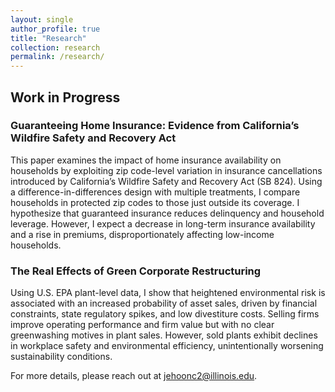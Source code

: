 ```yaml
---
layout: single
author_profile: true
title: "Research"
collection: research
permalink: /research/
---
```


## Work in Progress

### Guaranteeing Home Insurance: Evidence from California’s Wildfire Safety and Recovery Act
This paper examines the impact of home insurance availability on households by exploiting zip code-level variation in insurance cancellations introduced by California’s Wildfire Safety and Recovery Act (SB 824). Using a difference-in-differences design with multiple treatments, I compare households in protected zip codes to those just outside its coverage. I hypothesize that guaranteed insurance reduces delinquency and household leverage. However, I expect a decrease in long-term insurance availability and a rise in premiums, disproportionately affecting low-income households.

### The Real Effects of Green Corporate Restructuring
Using U.S. EPA plant-level data, I show that heightened environmental risk is associated with an increased probability of asset sales, driven by financial constraints, state regulatory spikes, and low divestiture costs. Selling firms improve operating performance and firm value but with no clear greenwashing motives in plant sales. However, sold plants exhibit declines in workplace safety and environmental efficiency, unintentionally worsening sustainability conditions.

For more details, please reach out at [jehoonc2@illinois.edu](mailto:jehoonc2@illinois.edu).
